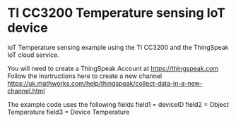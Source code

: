 # TI CC3200 Temperature sensing IoT device

IoT Temperature sensing example using the TI CC3200 and the ThingSpeak IoT cloud service.

You will need to create a ThingSpeak Account at https://thingspeak.com
Follow the insrtructions here to create a new channel https://uk.mathworks.com/help/thingspeak/collect-data-in-a-new-channel.html

The example code uses the following fields
field1 = deviceID
field2 = Object Temperature
field3 = Device Temperature


